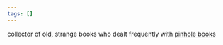 ```yaml
---
tags: []
---
```

   
collector of old, strange books who dealt frequently with [pinhole books](../Organizations/pinhole%20books.md)
